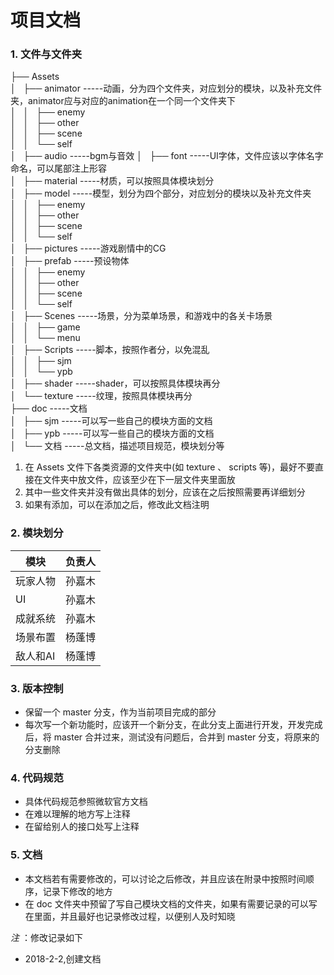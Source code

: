# 项目文档

### 1. 文件与文件夹

├── Assets                  
│   ├── animator            -----动画，分为四个文件夹，对应划分的模块，以及补充文件夹，animator应与对应的animation在一个同一个文件夹下    
│   │   ├── enemy           
│   │   ├── other           
│   │   ├── scene           
│   │   └── self            
│   ├── audio               -----bgm与音效 
│   ├── font                -----UI字体，文件应该以字体名字命名，可以尾部注上形容  
│   ├── material            -----材质，可以按照具体模块划分  
│   ├── model               -----模型，划分为四个部分，对应划分的模块以及补充文件夹  
│   │   ├── enemy   
│   │   ├── other   
│   │   ├── scene   
│   │   └── self    
│   ├── pictures            -----游戏剧情中的CG   
│   ├── prefab              -----预设物体   
│   │   ├── enemy   
│   │   ├── other   
│   │   ├── scene   
│   │   └── self    
│   ├── Scenes              -----场景，分为菜单场景，和游戏中的各关卡场景   
│   │   ├── game    
│   │   └── menu    
│   ├── Scripts             -----脚本，按照作者分，以免混乱  
│   │   ├── sjm     
│   │   └── ypb     
│   ├── shader              -----shader，可以按照具体模块再分  
│   └── texture             -----纹理，按照具体模块再分    
├── doc                     -----文档    
│   ├── sjm                 -----可以写一些自己的模块方面的文档    
│   ├── ypb                 -----可以写一些自己的模块方面的文档    
│   └── 文档                 -----总文档，描述项目规范，模块划分等    

1. 在 Assets 文件下各类资源的文件夹中(如 texture 、 scripts 等)，最好不要直接在文件夹中放文件，应该至少在下一层文件夹里面放
2. 其中一些文件夹并没有做出具体的划分，应该在之后按照需要再详细划分
3. 如果有添加，可以在添加之后，修改此文档注明    

### 2. 模块划分
| 模块        | 负责人    |  
| --------   | :-----:  |   
| 玩家人物     | 孙嘉木    | 
| UI         | 孙嘉木    | 
| 成就系统     | 孙嘉木    | 
| 场景布置     | 杨蓬博    |
| 敌人和AI    | 杨蓬博     |

### 3. 版本控制
* 保留一个 master 分支，作为当前项目完成的部分
* 每次写一个新功能时，应该开一个新分支，在此分支上面进行开发，开发完成后，将 master 合并过来，测试没有问题后，合并到 master 分支，将原来的分支删除


### 4. 代码规范
* 具体代码规范参照微软官方文档
* 在难以理解的地方写上注释
* 在留给别人的接口处写上注释

### 5. 文档
* 本文档若有需要修改的，可以讨论之后修改，并且应该在附录中按照时间顺序，记录下修改的地方
* 在 doc 文件夹中预留了写自己模块文档的文件夹，如果有需要记录的可以写在里面，并且最好也记录修改过程，以便别人及时知晓

_注_ ：修改记录如下 
* 2018-2-2,创建文档
